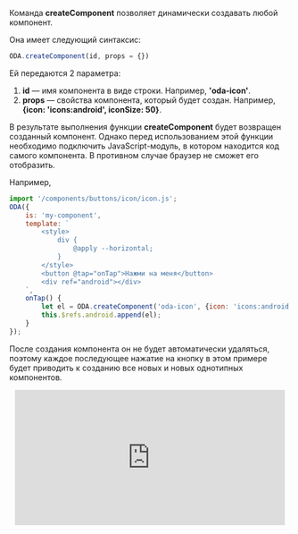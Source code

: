 Команда **createComponent** позволяет динамически создавать любой компонент.

Она имеет следующий синтаксис:

```javascript
ODA.createComponent(id, props = {})
```

Ей передаются 2 параметра:

1. **id** — имя компонента в виде строки. Например, **'oda-icon'**.
1. **props** — свойства компонента, который будет создан. Например, **{icon: 'icons:android', iconSize: 50}**.

В результате выполнения функции **createComponent** будет возвращен созданный компонент. Однако перед использованием этой функции необходимо подключить JavaScript-модуль, в котором находится код самого компонента. В противном случае браузер не сможет его отобразить.

Например,

```javascript run_edit_[my-component.js]_h=100_
import '/components/buttons/icon/icon.js';
ODA({
    is: 'my-component',
    template: `
        <style>
            div {
                @apply --horizontal;
            }
        </style>
        <button @tap="onTap">Нажми на меня</button>
        <div ref="android"></div>
    `,
    onTap() {
        let el = ODA.createComponent('oda-icon', {icon: 'icons:android', iconSize: 50});
        this.$refs.android.append(el);
    }
});
```

После создания компонента он не будет автоматически удаляться, поэтому каждое последующее нажатие на кнопку в этом примере будет приводить к созданию все новых и новых однотипных компонентов.

<div style="position:relative;padding-bottom:48%; margin:10px">
    <iframe src="https://www.youtube.com/embed/YqyCzlwPlwE?start=0" frameborder="0" allow="accelerometer; autoplay; encrypted-media; gyroscope; picture-in-picture" allowfullscreen
    	style="position:absolute;width:100%;height:100%;"></iframe>
</div>
